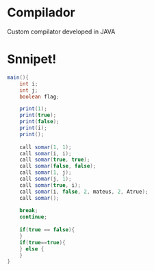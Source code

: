 # Compilador

Custom compilator developed in JAVA

# Snnipet!

``` java
main(){
	int i;
	int j;
	boolean flag;

	print(1);
	print(true);
	print(false);
	print(i);
	print();
	
	call somar(1, 1);
	call somar(i, i);
	call somar(true, true);
	call somar(false, false);
	call somar(1, j);
	call somar(j, 1);
	call somar(true, i);
	call somar(i, false, 2, mateus, 2, Atrue);
	call somar();
	
	break;
	continue;
	
	if(true == false){
	}
	if(true==true){
	} else {
	}
}
```